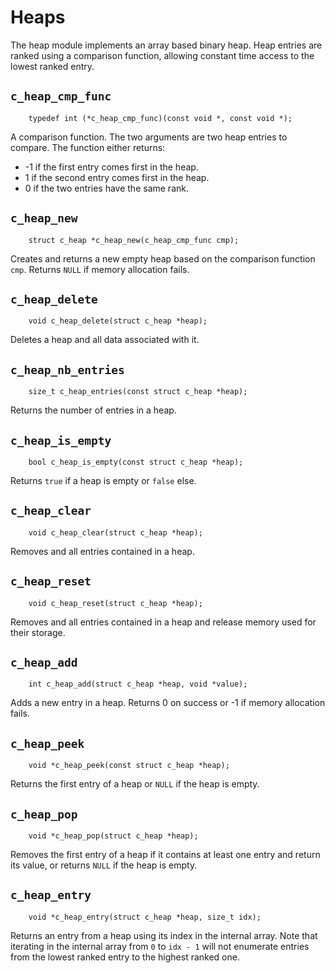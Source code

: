 
# Heaps

The heap module implements an array based binary heap. Heap entries are ranked
using a comparison function, allowing constant time access to the lowest
ranked entry.

## `c_heap_cmp_func`
~~~ {.c}
    typedef int (*c_heap_cmp_func)(const void *, const void *);
~~~

A comparison function. The two arguments are two heap entries to compare. The
function either returns:

- -1 if the first entry comes first in the heap.
- 1 if the second entry comes first in the heap.
- 0 if the two entries have the same rank.

## `c_heap_new`
~~~ {.c}
    struct c_heap *c_heap_new(c_heap_cmp_func cmp);
~~~~

Creates and returns a new empty heap based on the comparison function `cmp`.
Returns `NULL` if memory allocation fails.

## `c_heap_delete`
~~~ {.c}
    void c_heap_delete(struct c_heap *heap);
~~~

Deletes a heap and all data associated with it.

## `c_heap_nb_entries`
~~~ {.c}
    size_t c_heap_entries(const struct c_heap *heap);
~~~

Returns the number of entries in a heap.

## `c_heap_is_empty`
~~~ {.c}
    bool c_heap_is_empty(const struct c_heap *heap);
~~~

Returns `true` if a heap is empty or `false` else.

## `c_heap_clear`
~~~ {.c}
    void c_heap_clear(struct c_heap *heap);
~~~

Removes and all entries contained in a heap.

## `c_heap_reset`
~~~ {.c}
    void c_heap_reset(struct c_heap *heap);
~~~

Removes and all entries contained in a heap and release memory used for their
storage.

## `c_heap_add`
~~~ {.c}
    int c_heap_add(struct c_heap *heap, void *value);
~~~

Adds a new entry in a heap. Returns 0 on success or -1 if memory allocation
fails.

## `c_heap_peek`
~~~ {.c}
    void *c_heap_peek(const struct c_heap *heap);
~~~

Returns the first entry of a heap or `NULL` if the heap is empty.

## `c_heap_pop`
~~~ {.c}
    void *c_heap_pop(struct c_heap *heap);
~~~

Removes the first entry of a heap if it contains at least one entry and return
its value, or returns `NULL` if the heap is empty.

## `c_heap_entry`
~~~ {.c}
    void *c_heap_entry(struct c_heap *heap, size_t idx);
~~~

Returns an entry from a heap using its index in the internal array. Note that
iterating in the internal array from `0` to `idx - 1` will not enumerate
entries from the lowest ranked entry to the highest ranked one.
